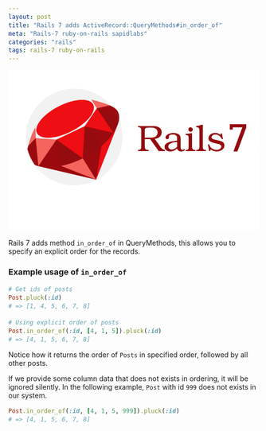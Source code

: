 ```yaml
---
layout: post
title: "Rails 7 adds ActiveRecord::QueryMethods#in_order_of"
meta: "Rails-7 ruby-on-rails sapidlabs"
categories: "rails"
tags: rails-7 ruby-on-rails
---
```


<img src="/assets/images/shared/rails-7.png" alt="default-enum-in-rails">

Rails 7 adds method `in_order_of` in QueryMethods, this allows you to specify an explicit order for the records.

### Example usage of `in_order_of`
```ruby
# Get ids of posts
Post.pluck(:id)
# => [1, 4, 5, 6, 7, 8]

# Using explicit order of posts
Post.in_order_of(:id, [4, 1, 5]).pluck(:id)
# => [4, 1, 5, 6, 7, 8]
```

Notice how it returns the order of `Posts` in specified order, followed by all other posts.

If we provide some column data that does not exists in ordering, it will be ignored silently. In the following example, `Post` with id `999` does not exists in our system.
```ruby
Post.in_order_of(:id, [4, 1, 5, 999]).pluck(:id)
# => [4, 1, 5, 6, 7, 8]
```
<br/>

